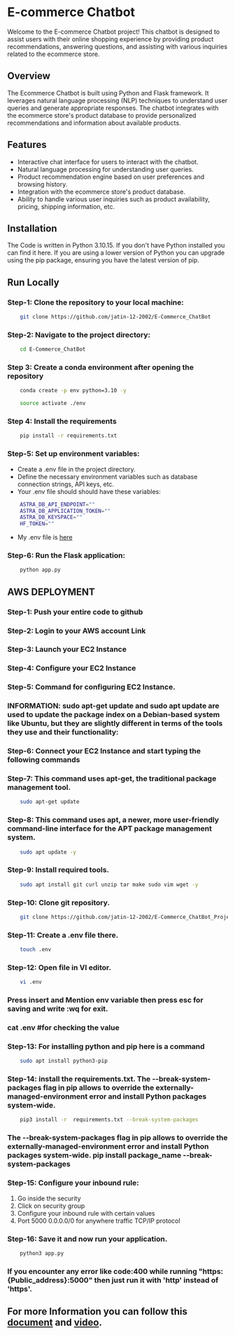 # E-commerce Chatbot

Welcome to the E-commerce Chatbot project! This chatbot is designed to assist users with their online shopping experience by providing product recommendations, answering questions, and assisting with various inquiries related to the ecommerce store.

## Overview

The Ecommerce Chatbot is built using Python and Flask framework. It leverages natural language processing (NLP) techniques to understand user queries and generate appropriate responses. The chatbot integrates with the ecommerce store's product database to provide personalized recommendations and information about available products.

## Features

- Interactive chat interface for users to interact with the chatbot.
- Natural language processing for understanding user queries.
- Product recommendation engine based on user preferences and browsing history.
- Integration with the ecommerce store's product database.
- Ability to handle various user inquiries such as product availability, pricing, shipping information, etc.

## Installation

The Code is written in Python 3.10.15. If you don't have Python installed you can find it here. If you are using a lower version of Python you can upgrade using the pip package, ensuring you have the latest version of pip.

## Run Locally

### Step-1: Clone the repository to your local machine:
```bash
    git clone https://github.com/jatin-12-2002/E-Commerce_ChatBot
```

### Step-2: Navigate to the project directory:
```bash
    cd E-Commerce_ChatBot
```

### Step 3: Create a conda environment after opening the repository

```bash
    conda create -p env python=3.10 -y
```

```bash
    source activate ./env
```

### Step 4: Install the requirements
```bash
    pip install -r requirements.txt
```

### Step-5: Set up environment variables:
- Create a .env file in the project directory.
- Define the necessary environment variables such as database connection strings, API keys, etc.
- Your .env file should should have these variables:
```bash
    ASTRA_DB_API_ENDPOINT=""
    ASTRA_DB_APPLICATION_TOKEN=""
    ASTRA_DB_KEYSPACE=""
    HF_TOKEN=""
```
- My .env file is [here](https://drive.google.com/file/d/1HadmVnwU_LLi_XvA9ci9MHFLsq_p3Y3o/view?usp=sharing)
  
### Step-6: Run the Flask application:
```bash
    python app.py
```

## AWS DEPLOYMENT
### Step-1: Push your entire code to github
### Step-2: Login to your AWS account Link
### Step-3: Launch your EC2 Instance
### Step-4: Configure your EC2 Instance
### Step-5: Command for configuring EC2 Instance.
### INFORMATION: sudo apt-get update and sudo apt update are used to update the package index on a Debian-based system like Ubuntu, but they are slightly different in terms of the tools they use and their functionality:
### Step-6: Connect your EC2 Instance and start typing the following commands

### Step-7: This command uses apt-get, the traditional package management tool.
```bash
    sudo apt-get update
```

### Step-8: This command uses apt, a newer, more user-friendly command-line interface for the APT package management system.
```bash
    sudo apt update -y
```

### Step-9: Install required tools.
```bash
    sudo apt install git curl unzip tar make sudo vim wget -y
```

### Step-10: Clone git repository.
```bash
    git clone https://github.com/jatin-12-2002/E-Commerce_ChatBot_Project
```

### Step-11: Create a .env file there.
```bash
    touch .env
```

### Step-12: Open file in VI editor.
```bash
    vi .env
```
### Press insert and Mention env variable then press esc for saving and write :wq for exit.
### cat .env #for checking the value

### Step-13: For installing python and pip here is a command
```bash
    sudo apt install python3-pip
```

### Step-14: install the requirements.txt. The --break-system-packages flag in pip allows to override the externally-managed-environment error and install Python packages system-wide.
```bash
    pip3 install -r  requirements.txt --break-system-packages
```

### The --break-system-packages flag in pip allows to override the externally-managed-environment error and install Python packages system-wide. pip install package_name --break-system-packages


### Step-15: Configure your inbound rule:
1. Go inside the security
2. Click on security group
3. Configure your inbound rule with certain values
4. Port 5000 0.0.0.0/0 for anywhere traffic TCP/IP protocol

### Step-16: Save it and now run your application.
```bash
    python3 app.py
```

### If you encounter any error like code:400 while running "https:{Public_address}:5000" then just run it with 'http' instead of 'https'.


## For more Information you can follow this [document](https://docs.google.com/document/d/1bUonQSpW_T6BZmij80Sa-FbWQszojC6l/edit?usp=sharing&ouid=108540473432270728768&rtpof=true&sd=true) and [video](https://youtu.be/VfG2YV1pCO0?feature=shared).